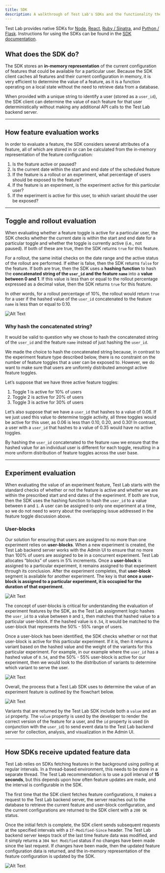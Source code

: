 ```yaml
---
title: SDK
description: A walkthrough of Test Lab's SDKs and the functionality they provide.
---
```


Test Lab provides native SDKs for [Node](/docs/sdk-docs#node-sdk), [React](/docs/sdk-docs#react-sdk), [Ruby / Sinatra](/docs/sdk-docs#ruby-sdk), and [Python / Flask](/docs/sdk-docs#python-sdk). Instructions for using the SDKs can be found in the [SDK documentation](/docs/sdk-docs).

## What does the SDK do?

The SDK stores an **in-memory representation** of the current configuration of features that could be available for a particular user. Because the SDK client caches all features and their current configuration in memory, it is very efficient to determine the value of a feature, as it is a function operating on a local state without the need to retrieve data from a database.

When provided with a unique string to identify a user (stored as a `user_id`), the SDK client can determine the value of each feature for that user deterministically without making any additional API calls to the Test Lab backend server.

---

## How feature evaluation works

In order to evaluate a feature, the SDK considers several attributes of a feature, all of which are stored in or can be calculated from the in-memory representation of the feature configuration:

1. Is the feature active or paused?
2. Is the current date within the start and end date of the scheduled feature
3. If the feature is a rollout or an experiment, what percentage of users should be exposed to the feature?
4. If the feature is an experiment, is the experiment active for this particular user?
5. If the experiment is active for this user, to which variant should the user be exposed?

---

## Toggle and rollout evaluation

When evaluating whether a feature toggle is active for a particular user, the SDK checks whether the current date is within the start and end date for a particular toggle and whether the toggle is currently active (i.e., not paused). If both of these are true, then the SDK returns `true` for this feature.

For a rollout, the same initial checks on the date range and the active status of the rollout are performed. If either is false, then the SDK returns `false` for the feature. If both are true, then the SDK uses a **hashing function** to hash the **concatenated string of the `user_id` and the feature `name`** into a **value between 0 and 1**. If this value is less than or equal to the rollout percentage expressed as a decimal value, then the SDK returns `true` for this feature.

In other words, for a rollout percentage of 10%, the rollout would return `true` for a user if the hashed value of the `user_id` concatenated to the feature `name` is less than or equal to 0.10.

![Alt Text](/images/toggleAndRollout-updated.png)

### Why hash the concatenated string?

It would be valid to question why we chose to hash the concatenated string of the `user_id` and the feature `name` instead of just hashing the `user_id`.

We made the choice to hash the concatenated string because, in contrast to the experiment feature type described below, there is no constraint on the number of feature toggles that a user can be exposed to. However, we do want to make sure that users are uniformly distributed amongst active feature toggles.

Let’s suppose that we have three active feature toggles:

1. Toggle 1 is active for 10% of users
2. Toggle 2 is active for 20% of users
3. Toggle 3 is active for 30% of users

Let’s also suppose that we have a `user_id` that hashes to a value of 0.06. If we just used this value to determine toggle activity, all three toggles would be active for this user, as 0.06 is less than 0.10, 0.20, and 0.30! In contrast, a user with a `user_id` that hashes to a value of 0.35 would have no active toggles.

By hashing the `user_id` concatenated to the feature `name` we ensure that the hashed value for an individual user is different for each toggle, resulting in a more uniform distribution of feature toggles across the user base.

---

## Experiment evaluation

When evaluating the value of an experiment feature, Test Lab starts with the standard checks of whether or not the feature is active and whether we are within the prescribed start and end dates of the experiment. If both are true, then the SDK uses the hashing function to hash the `user_id` to a value between `0` and `1`. A user can be assigned to only one experiment at a time, so we do not need to worry about the overlapping issue addressed in the feature toggle discussion above.

### User-blocks

Our solution for ensuring that users are assigned to no more than one experiment relies on **user-blocks**. When a new experiment is created, the Test Lab backend server works with the Admin UI to ensure that no more than 100% of users are assigned to be in a concurrent experiment. Test Lab allocates “blocks” of users in 5% increments. Once a **user-block** is assigned to a particular experiment, it remains assigned to that experiment through its conclusion. After the experiment completes, that **user-block** segment is available for another experiment. The key is that **once a user-block is assigned to a particular experiment, it is occupied for the duration of that experiment**.

![Alt Text](/images/userBlocks-updated.png)

The concept of user-blocks is critical for understanding the evaluation of experiment features by the SDK, as the Test Lab assignment logic hashes the `user_id` to a value between `0` and `1`, then matches that hashed value to a particular user-block. If the hashed value is `0.54`, it would be matched to the user-block that represents the 50% - 55% range of users.

Once a user-block has been identified, the SDK checks whether or not that user-block is active for this particular experiment. If it is, then it returns a variant based on the hashed value and the weight of the variants for this particular experiment. For example, in our example where the `user_id` has a hashed value of `0.54`, and the 50% - 55% user-block is active for our experiment, then we would look to the distribution of variants to determine which variant to serve the user.

![Alt Text](/images/variantAssignment-updated.png)

Overall, the process that a Test Lab SDK uses to determine the value of an experiment feature is outlined by the flowchart below.

![Alt Text](/images/experimentFlow-updated.png)

Variants that are returned by the Test Lab SDK include both a `value` and an `id` property. The `value` property is used by the developer to render the correct version of the feature for a user, and the `id` property is used (in conjunction with the `user_id`) to send event data to the Test Lab backend server for collection, analysis, and visualization in the Admin UI.

---

## How SDKs receive updated feature data

Test Lab relies on SDKs fetching features in the background using polling at regular intervals. In a thread-based environment, this needs to be done in a separate thread. The Test Lab recommendation is to use a poll interval of **15 seconds**, but this depends upon how often feature updates are made, and the interval is configurable in the SDK.

The first time that the SDK client fetches feature configurations, it makes a request to the Test Lab backend server, the server reaches out to the database to retrieve the current feature and user-block configuration, and the current configurations are returned to the SDK client with a `200 OK` status.

Once the initial fetch is complete, the SDK client sends subsequent requests at the specified intervals with a `If-Modified-Since` header. The Test Lab backend server keeps track of the last time feature data was modified, and it simply returns a `304 Not Modified` status if no changes have been made since the last request. If changes have been made, then the updated feature configuration data is returned, and the in-memory representation of the feature configuration is updated by the SDK.

![Alt Text](/images/Polling-dark.png)
